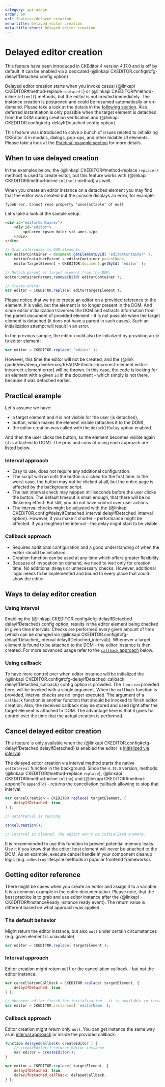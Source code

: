 ```yaml
---
category: api-usage
order: 60
url: features/delayed_creation
menu-title: Delayed editor creation
meta-title-short: Delayed editor creation
---
```


<!--
Copyright (c) 2003-2022, CKSource Holding sp. z o.o. All rights reserved.
For licensing, see LICENSE.md.
-->

# Delayed editor creation

<info-box info="">This feature have been introduced in CKEditor 4 version 4.17.0 and is off by default. It can be enabled via a dedicated {@linkapi CKEDITOR.config#cfg-delayIfDetached config option}.</info-box>

Delayed editor creation starts when you invoke casual {@linkapi CKEDITOR#method-replace `replace()`} or {@linkapi CKEDITOR#method-inline `inline()`} methods, but the editor is not created immediately. The instance creation is postponed and could be resumed automatically or on-demand. Please take a look at the details in the [following section](#ways-to-delay-editor-creation). Also, deferred instantiation is only possible when the target element is detached from the DOM during creation verification and {@linkapi CKEDITOR.config#cfg-delayIfDetached config option}.

This feature was introduced to solve a bunch of issues related to initializing CKEditor 4 in modals, dialogs, pop-ups, and other hidable UI elements. Please take a look at the [Practical example section](#practical-example) for more details.

## When to use delayed creation

<info-box info="">In the examples below, the {@linkapi CKEDITOR#method-replace `replace()` method} is used to create editor, but this feature works with {@linkapi CKEDITOR#method-inline `inline()` method} as well.</info-box>

When you create an editor instance on a detached element you may find that the editor was created but the console displays an error, for example:

```plain
TypeError: Cannot read property 'unselectable' of null
```

Let's take a look at the sample setup:

```html
<div id="editorContainer">
	<div id="editor">
		<p>Lorem ipsum dolor sit amet.</p>
	</div>
</div>
```

```js
// Grab references to DOM elements.
var editorContainer = document.getElementById( 'editorContainer' ),
	editorContainerParent = editorContainer.parentNode,
	editorTargetElement = CKEDITOR.document.getById( 'editor' );

// Detach parent of target element from the DOM.
editorContainerParent.removeChild( editorContainer );

// Create editor.
var editor = CKEDITOR.replace( editorTargetElement );
```

Please notice that we try to create an editor on a provided reference to the element. It is valid, but the element is no longer present in the DOM. And since editor initialization traverses the DOM and extracts information from the parent document of provided element - it is not possible when the target element is detached (it does not have a parent in such cases). Such an initialization attempt will result in an error.

In the previous sample, the editor could also be initialized by providing an `id` to editor element:

```js
var editor = CKEDITOR.replace( 'editor' );
```

However, this time the editor will not be created, and the {@link guide/dev/deep_dive/errors/README#editor-incorrect-element editor-incorrect-element error} will be thrown. In this case, the code is looking for an element with a given `id` in the document - which simply is not there, because it was detached earlier.

## Practical example

Let's assume we have:
- a target element and it is not visible for the user (is detached),
- button, which makes the element visible (attaches it to the DOM),
- the editor creation was called with the `detachIfDelay` option enabled.

And then the user clicks the button, so the element becomes visible again (it is attached to DOM). The pros and cons of using each approach are listed below.

### Interval approach

- Easy to use, does not require any additional configuration.
- The script will run until the button is clicked for the first time. In the worst case, the button may not be clicked at all, but the entire page is affected by the background script.
- The last interval check may happen milliseconds before the user clicks the button. The default timeout is small enough, that there will be no flickering effect. But still, you do not have control over user actions.
- The interval checks might be adjusted with the {@linkapi CKEDITOR.config#delayIfDetached_interval delayIfDetached_interval option}. However, if you make it shorter - performance might be affected. If you lengthen the interval - the delay might start to be visible.

### Callback approach

- Requires additional configuration and a good understanding of when the editor should be initialized.
- Creation function can be used at any time which offers greater flexibility.
- Because of invocation on demand, we need to wait only for creation time. No additional delays or unnecessary checks. However, additional logic needs to be implemented and bound to every place that could show the editor.

## Ways to delay editor creation

### Using interval

Enabling the {@linkapi CKEDITOR.config#cfg-delayIfDetached delayIfDetached} config option, results in the editor element being checked in given time intervals. Checks are performed every given amount of time (which can be changed via {@linkapi CKEDITOR.config#cfg-delayIfDetached_interval delayIfDetached_interval}). Whenever a target element is found to be attached to the DOM - the editor instance is then created. For more advanced usage refer to the [`callback` approach](#using-callback) below.

### Using callback

To have more control over when editor instance will be initialized the {@linkapi CKEDITOR.config#cfg-delayIfDetached_callback delayIfDetached_callback} config option is provided. The `function` provided here, will be invoked with a single argument. When the `callback` function is provided, interval checks are no longer executed. The argument of a `callback` function is another function that should be invoked to finish editor creation. Also, the received callback may be stored and used right after the target element is attached to DOM. The advantage here is that it gives full control over the time that the actual creation is performed.

## Cancel delayed editor creation

<info-box info=''>This feature is only available when the {@linkapi CKEDITOR.config#cfg-delayIfDetached delayIfDetached} is enabled the editor is [initialized via interval](#using-interval).</info-box>

The delayed editor creation via interval method starts the native `setInterval` function in the background. Since the `4.19.0` version, methods: {@linkapi CKEDITOR#method-replace `replace`}, {@linkapi CKEDITOR#method-inline `inline`} and {@linkapi CKEDITOR#method-appendTo `appendTo`} - returns the cancellation callback allowing to stop that interval:

```js
var cancelCreation = CKEDITOR.replace( targetElement, {
	delayIfDetached: true,
} );

// setInterval is running.

cancelCreation();

// Interval is cleared. The editor won't be initialized anymore.
```

It is recommended to use this function to prevent potential memory leaks. Use it if you know that the editor host element will never be attached to the DOM. As an example, execute cancel handle in your component cleanup logic (e.g. `onDestroy` lifecycle methods in popular frontend frameworks).

## Getting editor reference

There might be cases when you create an editor and assign it to a variable. It is a common example in the entire documentation. Please note, that the best practice is to grab and use editor instance after the {@linkapi CKEDITOR#instanceReady instance ready event}. The return value is different based on what approach was applied:

### The default behavior

Might return the editor instance, but also `null` under certain circumstances (e.g. given element is unavailable).

```js
var editor = CKEDITOR.replace( targetElement );
```

### Interval approach

Editor creation might return `null` or the cancellation callback - but not the editor instance.

```js
var cancellationCallback = CKEDITOR.replace( targetElement, {
	delayIfDetached: true,
} );

// Whenever editor finish the initialization - it is available in instances list:
var editor = CKEDITOR.instances[ 'editorName' ];
```

### Callback approach

Editor creation might return only `null`. You can get instance the same way as in [interval approach](#interval-approach) or inside the provided callback:

```js
function delayedCallback( createEditor ) {
	// createEditor() returns editor instance
	var editor = createEditor();
}

var editor = CKEDITOR.replace( targetElement, {
	delayIfDetached: true,
	delayIfDetached_callback: delayedCallback,
} );
```
